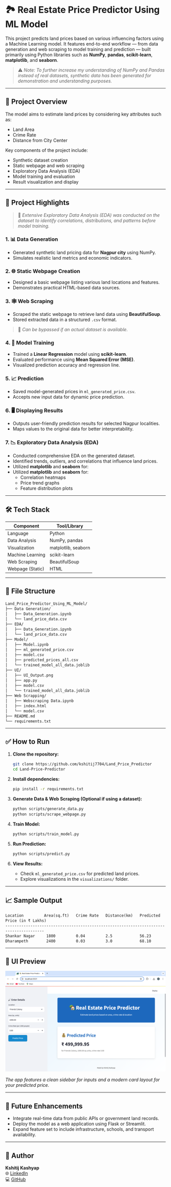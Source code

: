 # 🏞️ Real Estate Price Predictor Using ML Model

This project predicts land prices based on various influencing factors using a Machine Learning model. It features end-to-end workflow — from data generation and web scraping to model training and prediction — built primarily using Python libraries such as **NumPy**, **pandas**, **scikit-learn**, **matplotlib**, and **seaborn**.

> ⚠️ *Note: To further increase my understanding of NumPy and Pandas instead of real datasets, synthetic data has been generated for demonstration and understanding purposes.*

---

## 📌 Project Overview

The model aims to estimate land prices by considering key attributes such as:
- Land Area
- Crime Rate
- Distance from City Center

Key components of the project include:
- Synthetic dataset creation
- Static webpage and web scraping
- Exploratory Data Analysis (EDA)
- Model training and evaluation
- Result visualization and display

---

## 🚀 Project Highlights

> 🧪 *Extensive Exploratory Data Analysis (EDA) was conducted on the dataset to identify correlations, distributions, and patterns before model training.*

### 1. 📊 Data Generation
- Generated synthetic land pricing data for **Nagpur city** using NumPy.
- Simulates realistic land metrics and economic indicators.

### 2. 🌐 Static Webpage Creation
- Designed a basic webpage listing various land locations and features.
- Demonstrates practical HTML-based data sources.

### 3. 🕸️ Web Scraping
- Scraped the static webpage to retrieve land data using **BeautifulSoup**.
- Stored extracted data in a structured `.csv` format.
> 🔁 *Can be bypassed if an actual dataset is available.*

### 4. 🧠 Model Training
- Trained a **Linear Regression** model using **scikit-learn**.
- Evaluated performance using **Mean Squared Error (MSE)**.
- Visualized prediction accuracy and regression line.

### 5. 📈 Prediction
- Saved model-generated prices in `ml_generated_price.csv`.
- Accepts new input data for dynamic price prediction.

### 6. 🖥️ Displaying Results
- Outputs user-friendly prediction results for selected Nagpur localities.
- Maps values to the original data for better interpretability.

### 7. 📉 Exploratory Data Analysis (EDA)
- Conducted comprehensive EDA on the generated dataset.
- Identified trends, outliers, and correlations that influence land prices.
- Utilized **matplotlib** and **seaborn** for:
- Utilized **matplotlib** and **seaborn** for:
  - Correlation heatmaps
  - Price trend graphs
  - Feature distribution plots

---

## 🛠️ Tech Stack

| Component         | Tool/Library        |
|------------------|---------------------|
| Language          | Python              |
| Data Analysis     | NumPy, pandas       |
| Visualization     | matplotlib, seaborn |
| Machine Learning  | scikit-learn        |
| Web Scraping      | BeautifulSoup       |
| Webpage (Static)  | HTML                |

---

## 📂 File Structure

```
Land_Price_Predictor_Using_ML_Model/
├── Data Generation/
│   ├── Data_Generation.ipynb
│   └── land_price_data.csv
├── EDA/
│   ├── Data_Generation.ipynb
│   └── land_price_data.csv
├── Model/
│   ├── Model.ipynb
│   ├── ml_generated_price.csv
│   ├── model.csv
│   ├── predicted_prices_all.csv
│   └── trained_model_all_data.joblib
├── UI/
│   ├── UI_Output.png
│   ├── app.py
│   ├── model.csv
│   └── trained_model_all_data.joblib
├── Web Scrapping/
│   ├── Webscraping Data.ipynb
│   ├── index.html
│   └── model.csv
├── README.md
└── requirements.txt
```

---

## ✅ How to Run

1. **Clone the repository:**
   ```bash
   git clone https://github.com/kshitij7704/Land_Price_Predictor
   cd Land-Price-Predictor
   ```

2. **Install dependencies:**
   ```bash
   pip install -r requirements.txt
   ```

3. **Generate Data & Web Scraping (Optional if using a dataset):**
   ```bash
   python scripts/generate_data.py
   python scripts/scrape_webpage.py
   ```

4. **Train Model:**
   ```bash
   python scripts/train_model.py
   ```

5. **Run Prediction:**
   ```bash
   python scripts/predict.py
   ```

6. **View Results:**
   - Check `ml_generated_price.csv` for predicted land prices.
   - Explore visualizations in the `visualizations/` folder.

---

## 📈 Sample Output

```
Location         Area(sq.ft)   Crime Rate   Distance(km)   Predicted Price (in ₹ Lakhs)
---------------------------------------------------------------------------------------
Shankar Nagar     1800         0.04         2.5            56.23
Dharampeth        2400         0.03         3.0            68.10
```

---

## 🎨 UI Preview

![UI Preview](UI/UI_Output.png)

*The app features a clean sidebar for inputs and a modern card layout for your predicted price.*

---

## 📢 Future Enhancements

- Integrate real-time data from public APIs or government land records.
- Deploy the model as a web application using Flask or Streamlit.
- Expand feature set to include infrastructure, schools, and transport availability.

---

## 🧠 Author

**Kshitij Kashyap**  
🌐 [LinkedIn](https://www.linkedin.com/in/kshitij-kashyap-133205264/) <br>
💻 [GitHub](https://github.com/kshitij7704)
